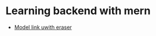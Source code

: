 # Learning backend with mern

- [Model link uwith eraser](https://app.eraser.io/workspace/Qfhy2GmK84tlguz8CgJh?origin=share&elements=OX3BhvatDdQhwl2BZFHHGQ)
